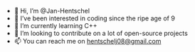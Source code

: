 - 👋 Hi, I’m @Jan-Hentschel
- 👀 I’ve been interested in coding since the ripe age of 9
- 🌱 I’m currently learning C++
- 💞️ I’m looking to contribute on a lot of open-source projects
- 📫 You can reach me on hentschelj08@gmail.com

<!---
Jan-Hentschel/Jan-Hentschel is a ✨ special ✨ repository because its `README.md` (this file) appears on your GitHub profile.
You can click the Preview link to take a look at your changes.
--->
